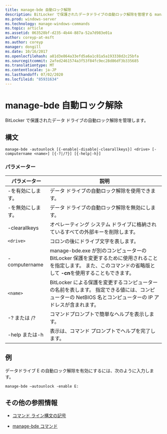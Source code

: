 ```yaml
---
title: manage-bde 自動ロック解除
description: BitLocker で保護されたデータドライブの自動ロック解除を管理する manage-bde 自動ロック解除コマンドのリファレンス記事です。
ms.prod: windows-server
ms.technology: manage-windows-commands
ms.topic: article
ms.assetid: 063528bf-d235-4b44-887a-52a7d983e01a
author: coreyp-at-msft
ms.author: coreyp
manager: dongill
ms.date: 10/16/2017
ms.openlocfilehash: a81d3e864a33efd5a6a1c81a5a193338d2c25bfa
ms.sourcegitcommit: 2afed2461574a3f53f84fc9ec28d86df3b335685
ms.translationtype: MT
ms.contentlocale: ja-JP
ms.lasthandoff: 07/02/2020
ms.locfileid: "85931634"
---
```

# <a name="manage-bde-autounlock"></a>manage-bde 自動ロック解除

BitLocker で保護されたデータ ドライブの自動ロック解除を管理します。

## <a name="syntax"></a>構文

```
manage-bde -autounlock [{-enable|-disable|-clearallkeys}] <drive> [-computername <name>] [{-?|/?}] [{-help|-h}]
```

### <a name="parameters"></a>パラメーター

| パラメーター | 説明 |
| --------- | ----------- |
| -を有効にします。 | データ ドライブの自動ロック解除を使用できます。 |
| -を無効にします。 | データ ドライブの自動ロック解除を無効にします。 |
| -clearallkeys | オペレーティング システム ドライブに格納されているすべての外部キーを削除します。 |
| `<drive>` | コロンの後にドライブ文字を表します。 |
| -computername | manage-bde.exe が別のコンピューターの BitLocker 保護を変更するために使用されることを指定します。 また、このコマンドの省略版として **-cn**を使用することもできます。 |
| `<name>` | BitLocker による保護を変更するコンピューターの名前を表します。 指定できる値には、コンピューターの NetBIOS 名とコンピューターの IP アドレスが含まれます。 |
| -? または /? | コマンドプロンプトで簡単なヘルプを表示します。 |
| -help または-h | 表示は、コマンド プロンプトでヘルプを完了します。 |

## <a name="examples"></a>例

データドライブ E の自動ロック解除を有効にするには、次のように入力します。

```
manage-bde –autounlock -enable E:
```

## <a name="additional-references"></a>その他の参照情報

- [コマンド ライン構文の記号](command-line-syntax-key.md)

- [manage-bde コマンド](manage-bde.md)